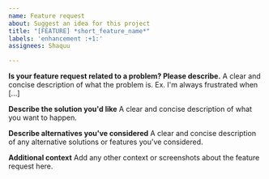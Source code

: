 ```yaml
---
name: Feature request
about: Suggest an idea for this project
title: "[FEATURE] *short_feature_name*"
labels: 'enhancement :+1:'
assignees: Shaquu

---
```


**Is your feature request related to a problem? Please describe.**
A clear and concise description of what the problem is. Ex. I'm always frustrated when [...]

**Describe the solution you'd like**
A clear and concise description of what you want to happen.

**Describe alternatives you've considered**
A clear and concise description of any alternative solutions or features you've considered.

**Additional context**
Add any other context or screenshots about the feature request here.
